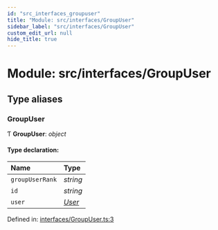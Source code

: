 ```yaml
---
id: "src_interfaces_groupuser"
title: "Module: src/interfaces/GroupUser"
sidebar_label: "src/interfaces/GroupUser"
custom_edit_url: null
hide_title: true
---
```


# Module: src/interfaces/GroupUser

## Type aliases

### GroupUser

Ƭ **GroupUser**: *object*

#### Type declaration:

Name | Type |
:------ | :------ |
`groupUserRank` | *string* |
`id` | *string* |
`user` | [*User*](../interfaces/src_interfaces_user.user.md) |

Defined in: [interfaces/GroupUser.ts:3](https://github.com/xr3ngine/xr3ngine/blob/a16a45d7e/packages/common/src/interfaces/GroupUser.ts#L3)
